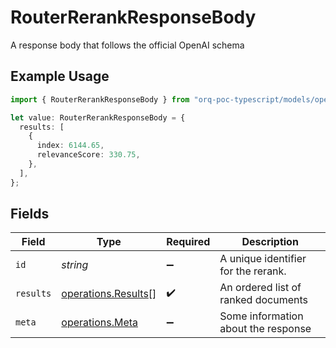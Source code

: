 # RouterRerankResponseBody

A response body that follows the official OpenAI schema

## Example Usage

```typescript
import { RouterRerankResponseBody } from "orq-poc-typescript/models/operations";

let value: RouterRerankResponseBody = {
  results: [
    {
      index: 6144.65,
      relevanceScore: 330.75,
    },
  ],
};
```

## Fields

| Field                                                      | Type                                                       | Required                                                   | Description                                                |
| ---------------------------------------------------------- | ---------------------------------------------------------- | ---------------------------------------------------------- | ---------------------------------------------------------- |
| `id`                                                       | *string*                                                   | :heavy_minus_sign:                                         | A unique identifier for the rerank.                        |
| `results`                                                  | [operations.Results](../../models/operations/results.md)[] | :heavy_check_mark:                                         | An ordered list of ranked documents                        |
| `meta`                                                     | [operations.Meta](../../models/operations/meta.md)         | :heavy_minus_sign:                                         | Some information about the response                        |